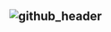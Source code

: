 ![github_header](https://github.com/Dvorcovayaa/Dvorcovayaa/assets/114399703/1ce1eb88-9957-4fcf-8e6c-b55c6aac2c3c)
---
